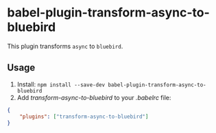# babel-plugin-transform-async-to-bluebird

This plugin transforms `async` to `bluebird`.

## Usage

1. Install: `npm install --save-dev babel-plugin-transform-async-to-bluebird`
2. Add *transform-async-to-bluebird* to your *.babelrc* file:
```json
{
	"plugins": ["transform-async-to-bluebird"]
}
```
